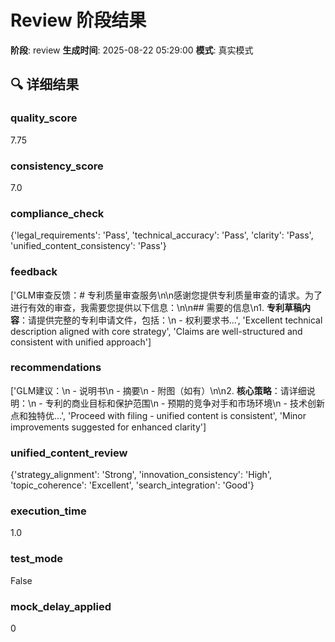 # Review 阶段结果

**阶段**: review
**生成时间**: 2025-08-22 05:29:00
**模式**: 真实模式

## 🔍 详细结果

### quality_score
7.75

### consistency_score
7.0

### compliance_check
{'legal_requirements': 'Pass', 'technical_accuracy': 'Pass', 'clarity': 'Pass', 'unified_content_consistency': 'Pass'}

### feedback
['GLM审查反馈：# 专利质量审查服务\n\n感谢您提供专利质量审查的请求。为了进行有效的审查，我需要您提供以下信息：\n\n## 需要的信息\n1. **专利草稿内容**：请提供完整的专利申请文件，包括：\n   - 权利要求书...', 'Excellent technical description aligned with core strategy', 'Claims are well-structured and consistent with unified approach']

### recommendations
['GLM建议：\n   - 说明书\n   - 摘要\n   - 附图（如有）\n\n2. **核心策略**：请详细说明：\n   - 专利的商业目标和保护范围\n   - 预期的竞争对手和市场环境\n   - 技术创新点和独特优...', 'Proceed with filing - unified content is consistent', 'Minor improvements suggested for enhanced clarity']

### unified_content_review
{'strategy_alignment': 'Strong', 'innovation_consistency': 'High', 'topic_coherence': 'Excellent', 'search_integration': 'Good'}

### execution_time
1.0

### test_mode
False

### mock_delay_applied
0
